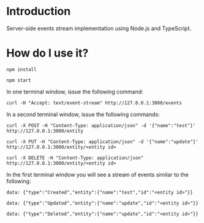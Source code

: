 # Introduction
Server-side events stream implementation using Node.js and TypeScript.

# How do I use it?
`npm install`

`npm start`


In one terminal window, issue the following command:

`curl -H "Accept: text/event-stream" http://127.0.0.1:3000/events`


In a second terminal window, issue the following commands:

`curl -X POST -H "Content-Type: application/json" -d '{"name":"test"}' http://127.0.0.1:3000/entity`

`curl -X PUT -H "Content-Type: application/json" -d '{"name":"update"}' http://127.0.0.1:3000/entity/<entity id>`

`curl -X DELETE -H "Content-Type: application/json" http://127.0.0.1:3000/entity/<entity id>`


In the first terminal window you will see a stream of events similar to the following:

`data: {"type":"Created","entity":{"name":"test","id":"<entity id>"}}`

`data: {"type":"Updated","entity":{"name":"update","id":"<entity id>"}}`

`data: {"type":"Deleted","entity":{"name":"update","id":"<entity id>"}}`
